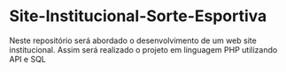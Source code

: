 # Site-Institucional-Sorte-Esportiva
Neste repositório será abordado o desenvolvimento de um web site institucional. Assim será realizado o projeto em linguagem PHP utilizando API e SQL
